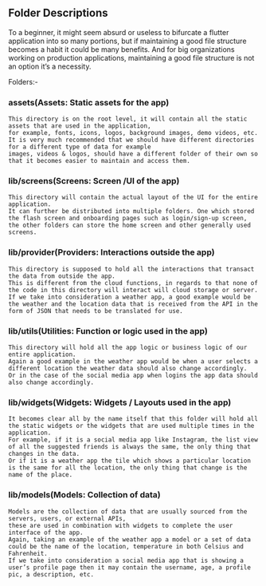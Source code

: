 ## Folder Descriptions
To a beginner, it might seem absurd or useless to bifurcate a flutter application into so many portions, 
but if maintaining a good file structure becomes a habit it could be many benefits.
And for big organizations working on production applications, maintaining a good file structure is not an option it’s a necessity.

Folders:-

### assets(Assets:  Static assets for the app)
```
This directory is on the root level, it will contain all the static assets that are used in the application, 
for example, fonts, icons, logos, background images, demo videos, etc.
It is very much recommended that we should have different directories for a different type of data for example 
images, videos & logos, should have a different folder of their own so that it becomes easier to maintain and access them.
```

### lib/screens(Screens: Screen /UI of the app)
```
This directory will contain the actual layout of the UI for the entire application. 
It can further be distributed into multiple folders. One which stored the flash screen and onboarding pages such as login/sign-up screen, 
the other folders can store the home screen and other generally used screens.
```

### lib/provider(Providers: Interactions outside the app)
```
This directory is supposed to hold all the interactions that transact the data from outside the app.
This is different from the cloud functions, in regards to that none of the code in this directory will interact will cloud storage or server.
If we take into consideration a weather app, a good example would be the weather and the location data that is received from the API in the form of JSON that needs to be translated for use.
```

### lib/utils(Utilities: Function or logic used in the app)
```
This directory will hold all the app logic or business logic of our entire application.
Again a good example in the weather app would be when a user selects a different location the weather data should also change accordingly.
Or in the case of the social media app when logins the app data should also change accordingly.
```

### lib/widgets(Widgets: Widgets / Layouts used in the app)
```
It becomes clear all by the name itself that this folder will hold all the static widgets or the widgets that are used multiple times in the application. 
For example, if it is a social media app like Instagram, the list view of all the suggested friends is always the same, the only thing that changes in the data. 
Or if it is a weather app the tile which shows a particular location is the same for all the location, the only thing that change is the name of the place.
```

### lib/models(Models: Collection of data)
```
Models are the collection of data that are usually sourced from the servers, users, or external APIs, 
these are used in combination with widgets to complete the user interface of the app. 
Again, taking an example of the weather app a model or a set of data could be the name of the location, temperature in both Celsius and Fahrenheit. 
If we take into consideration a social media app that is showing a user’s profile page then it may contain the username, age, a profile pic, a description, etc.
```